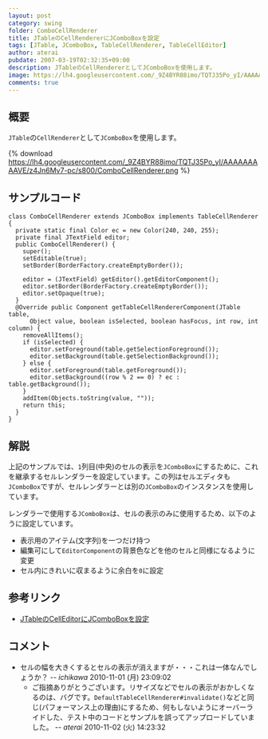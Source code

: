 ```yaml
---
layout: post
category: swing
folder: ComboCellRenderer
title: JTableのCellRendererにJComboBoxを設定
tags: [JTable, JComboBox, TableCellRenderer, TableCellEditor]
author: aterai
pubdate: 2007-03-19T02:32:35+09:00
description: JTableのCellRendererとしてJComboBoxを使用します。
image: https://lh4.googleusercontent.com/_9Z4BYR88imo/TQTJ35Po_yI/AAAAAAAAAVE/z4Jn6Mv7-pc/s800/ComboCellRenderer.png
comments: true
---
```

## 概要
`JTable`の`CellRenderer`として`JComboBox`を使用します。

{% download https://lh4.googleusercontent.com/_9Z4BYR88imo/TQTJ35Po_yI/AAAAAAAAAVE/z4Jn6Mv7-pc/s800/ComboCellRenderer.png %}

## サンプルコード
<pre class="prettyprint"><code>class ComboCellRenderer extends JComboBox implements TableCellRenderer {
  private static final Color ec = new Color(240, 240, 255);
  private final JTextField editor;
  public ComboCellRenderer() {
    super();
    setEditable(true);
    setBorder(BorderFactory.createEmptyBorder());

    editor = (JTextField) getEditor().getEditorComponent();
    editor.setBorder(BorderFactory.createEmptyBorder());
    editor.setOpaque(true);
  }
  @Override public Component getTableCellRendererComponent(JTable table,
      Object value, boolean isSelected, boolean hasFocus, int row, int column) {
    removeAllItems();
    if (isSelected) {
      editor.setForeground(table.getSelectionForeground());
      editor.setBackground(table.getSelectionBackground());
    } else {
      editor.setForeground(table.getForeground());
      editor.setBackground((row % 2 == 0) ? ec : table.getBackground());
    }
    addItem(Objects.toString(value, ""));
    return this;
  }
}
</code></pre>

## 解説
上記のサンプルでは、`1`列目(中央)のセルの表示を`JComboBox`にするために、これを継承するセルレンダラーを設定しています。この列はセルエディタも`JComboBox`ですが、セルレンダラーとは別の`JComboBox`のインスタンスを使用しています。

レンダラーで使用する`JComboBox`は、セルの表示のみに使用するため、以下のように設定しています。

- 表示用のアイテム(文字列)を一つだけ持つ
- 編集可にして`EditorComponent`の背景色などを他のセルと同様になるように変更
- セル内にきれいに収まるように余白を`0`に設定

<!-- dummy comment line for breaking list -->

## 参考リンク
- [JTableのCellEditorにJComboBoxを設定](https://ateraimemo.com/Swing/ComboCellEditor.html)

<!-- dummy comment line for breaking list -->

## コメント
- セルの幅を大きくするとセルの表示が消えますが・・・これは一体なんでしょうか？ -- *ichikawa* 2010-11-01 (月) 23:09:02
    - ご指摘ありがとうございます。リサイズなどでセルの表示がおかしくなるのは、バグです。`DefaultTableCellRenderer#invalidate()`などと同じ(パフォーマンス上の理由)にするため、何もしないようにオーバーライドした、テスト中のコードとサンプルを誤ってアップロードしていました。 -- *aterai* 2010-11-02 (火) 14:23:32

<!-- dummy comment line for breaking list -->
